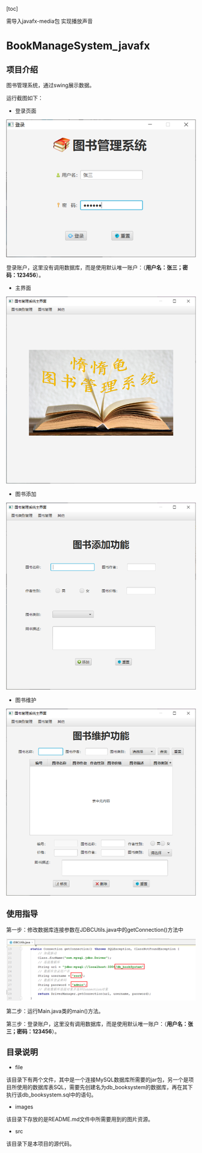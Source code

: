 [toc]

需导入javafx-media包 实现播放声音








# BookManageSystem_javafx

## 项目介绍

图书管理系统，通过swing展示数据。

运行截图如下：

- 登录页面

![image-20210223194643650](images/image-20210223194643650.png)

登录账户，这里没有调用数据库，而是使用默认唯一账户：（**用户名：张三；密码：123456**）。

- 主界面

![image-20210223194703030](images/image-20210223194703030.png)

- 图书添加

![image-20210223194755295](images/image-20210223194755295.png)

- 图书维护

![image-20210223194806472](images/image-20210223194806472.png)

## 使用指导

第一步：修改数据库连接参数在JDBCUtils.java中的getConnection()方法中

![image-20210223194555888](images/image-20210223194555888.png)

第二步：运行Main.java类的main()方法。

第三步：登录账户，这里没有调用数据库，而是使用默认唯一账户：（**用户名：张三；密码：123456**）。

## 目录说明

- file

该目录下有两个文件，其中是一个连接MySQL数据库所需要的jar包，另一个是项目所使用的数据库表SQL，需要先创建名为db_booksystem的数据库，再在其下执行该db_booksystem.sql中的语句。

- images

该目录下存放的是README.md文件中所需要用到的图片资源。

- src

该目录下是本项目的源代码。

